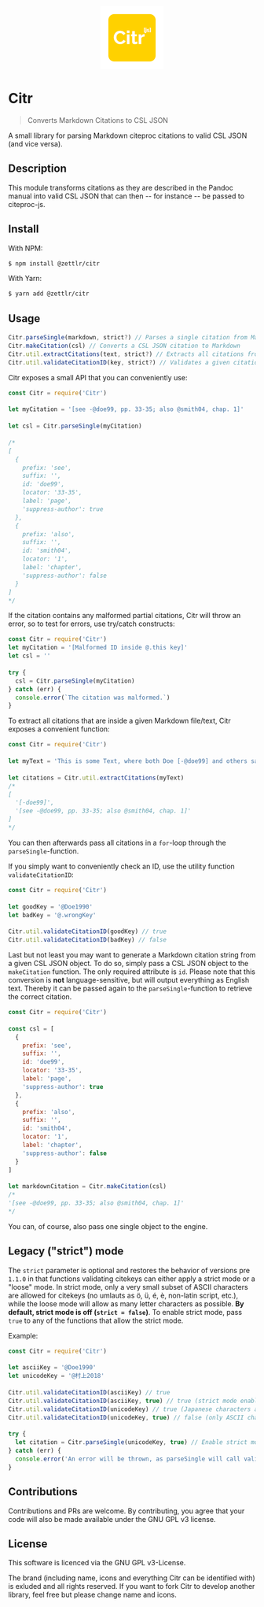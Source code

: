 <p align="center">
  <a href="https://github.com/Zettlr/Zettlr">
    <img src="https://raw.githubusercontent.com/Zettlr/Citr/master/citr_logo.png" alt="Citr"/>
  </a>
</p>

# Citr

> Converts Markdown Citations to CSL JSON

A small library for parsing Markdown citeproc citations to valid CSL JSON (and vice versa).

## Description

This module transforms citations as they are described in the Pandoc manual into valid CSL JSON that can then -- for instance -- be passed to citeproc-js.

## Install

With NPM:

```bash
$ npm install @zettlr/citr
```

With Yarn:

```bash
$ yarn add @zettlr/citr
```

## Usage

```javascript
Citr.parseSingle(markdown, strict?) // Parses a single citation from Markdown to CSL JSON
Citr.makeCitation(csl) // Converts a CSL JSON citation to Markdown
Citr.util.extractCitations(text, strict?) // Extracts all citations from a text
Citr.util.validateCitationID(key, strict?) // Validates a given citation key
```

Citr exposes a small API that you can conveniently use:

```javascript
const Citr = require('Citr')

let myCitation = '[see -@doe99, pp. 33-35; also @smith04, chap. 1]'

let csl = Citr.parseSingle(myCitation)

/*
[
  {
    prefix: 'see',
    suffix: '',
    id: 'doe99',
    locator: '33-35',
    label: 'page',
    'suppress-author': true
  },
  {
    prefix: 'also',
    suffix: '',
    id: 'smith04',
    locator: '1',
    label: 'chapter',
    'suppress-author': false
  }
]
*/
```

If the citation contains any malformed partial citations, Citr will throw an error, so to test for errors, use try/catch constructs:

```javascript
const Citr = require('Citr')
let myCitation = '[Malformed ID inside @.this key]'
let csl = ''

try {
  csl = Citr.parseSingle(myCitation)
} catch (err) {
  console.error(`The citation was malformed.`)
}
```

To extract all citations that are inside a given Markdown file/text, Citr exposes a convenient function:

```javascript
const Citr = require('Citr')

let myText = 'This is some Text, where both Doe [-@doe99] and others said something [see -@doe99, pp. 33-35; also @smith04, chap. 1]. Of course, this is debatable.'

let citations = Citr.util.extractCitations(myText)
/*
[
  '[-doe99]',
  '[see -@doe99, pp. 33-35; also @smith04, chap. 1]'
]
*/
```

You can then afterwards pass all citations in a `for`-loop through the `parseSingle`-function.

If you simply want to conveniently check an ID, use the utility function `validateCitationID`:

```javascript
const Citr = require('Citr')

let goodKey = '@Doe1990'
let badKey = '@.wrongKey'

Citr.util.validateCitationID(goodKey) // true
Citr.util.validateCitationID(badKey) // false
```

Last but not least you may want to generate a Markdown citation string from a given CSL JSON object. To do so, simply pass a CSL JSON object to the `makeCitation` function. The only required attribute is `id`. Please note that this conversion is **not** language-sensitive, but will output everything as English text. Thereby it can be passed again to the `parseSingle`-function to retrieve the correct citation.

```javascript
const Citr = require('Citr')

const csl = [
  {
    prefix: 'see',
    suffix: '',
    id: 'doe99',
    locator: '33-35',
    label: 'page',
    'suppress-author': true
  },
  {
    prefix: 'also',
    suffix: '',
    id: 'smith04',
    locator: '1',
    label: 'chapter',
    'suppress-author': false
  }
]

let markdownCitation = Citr.makeCitation(csl)
/*
'[see -@doe99, pp. 33-35; also @smith04, chap. 1]'
*/
```

You can, of course, also pass one single object to the engine.

## Legacy ("strict") mode

The `strict` parameter is optional and restores the behavior of versions pre `1.1.0` in that functions validating citekeys can either apply a strict mode or a "loose" mode. In strict mode, only a very small subset of ASCII characters are allowed for citekeys (no umlauts as ö, ü, é, è, non-latin script, etc.), while the loose mode will allow as many letter characters as possible. **By default, strict mode is off (`strict = false`)**. To enable strict mode, pass `true` to any of the functions that allow the strict mode.

Example:

```javascript
const Citr = require('Citr')

let asciiKey = '@Doe1990'
let unicodeKey = '@村上2018'

Citr.util.validateCitationID(asciiKey) // true
Citr.util.validateCitationID(asciiKey, true) // true (strict mode enabled)
Citr.util.validateCitationID(unicodeKey) // true (Japanese characters are allowed)
Citr.util.validateCitationID(unicodeKey, true) // false (only ASCII characters allowed)

try {
  let citation = Citr.parseSingle(unicodeKey, true) // Enable strict mode
} catch (err) {
  console.error('An error will be thrown, as parseSingle will call validateCitationID using strict mode')
}
```

## Contributions

Contributions and PRs are welcome. By contributing, you agree that your code will also be made available under the GNU GPL v3 license.

## License

This software is licenced via the GNU GPL v3-License.

The brand (including name, icons and everything Citr can be identified with) is exluded and all rights reserved. If you want to fork Citr to develop another library, feel free but please change name and icons.
